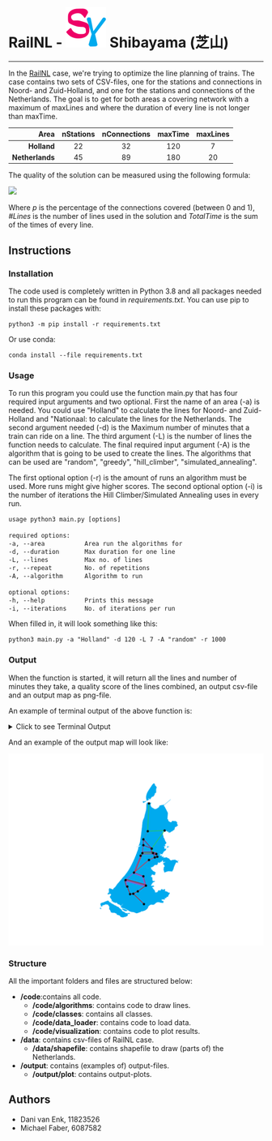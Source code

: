 # RailNL - ![Logo](doc/img/logo_without_name.svg) Shibayama (芝山)
-------------------------------------------
In the [RailNL](https://theorie.mprog.nl/cases/railnl) case, we're trying to optimize the line planning of trains. The case contains two sets of CSV-files, one for the stations and connections in Noord- and Zuid-Holland, and one for the stations and connections of the Netherlands. The goal is to get for both areas a covering network with a maximum of maxLines and where the duration of every line is not longer than maxTime.


|       Area      | nStations | nConnections | maxTime | maxLines |
|----------------:|:---------:|:------------:|:-------:|:--------:|
|   **Holland**   |     22    |      32      |   120   |    7     |
| **Netherlands** |     45    |      89      |   180   |    20    |

The quality of the solution can be measured using the following formula:

<img src="https://render.githubusercontent.com/render/math?math=Q=p\cdot10000-(%23Lines\cdot100%2BTotalTime)">

Where *p* is the percentage of the connections covered (between 0 and 1), *#Lines* is the number of lines used in the solution and *TotalTime* is the sum of the times of every line.


## Instructions

### Installation

The code used is completely written in Python 3.8 and all packages needed to run this program can be found in *requirements.txt*. You can use pip to install these packages with:

```
python3 -m pip install -r requirements.txt
```

Or use conda:

```
conda install --file requirements.txt
```

### Usage
To run this program you could use the function main.py that has four required input arguments and two optional. First the name of an area (-a) is needed. You could use "Holland" to calculate the lines for Noord- and Zuid-Holland and "Nationaal: to calculate the lines for the Netherlands. The second argument needed (-d) is the Maximum number of minutes that a train can ride on a line. The third argument (-L) is the number of lines the function needs to calculate. The final required input argument (-A) is the algorithm that is going to be used to create the lines. The algorithms that can be used are "random", "greedy", "hill_climber", "simulated_annealing".

The first optional option (-r) is the amount of runs an algorithm must be used. More runs might give higher scores. The second optional option (-i) is the number of iterations the Hill Climber/Simulated Annealing uses in every run.

```
usage python3 main.py [options]

required options:
-a, --area           Area run the algorithms for
-d, --duration       Max duration for one line
-L, --lines          Max no. of lines
-r, --repeat         No. of repetitions
-A, --algorithm      Algorithm to run

optional options:
-h, --help           Prints this message
-i, --iterations     No. of iterations per run
```

When filled in, it will look something like this:

```
python3 main.py -a "Holland" -d 120 -L 7 -A "random" -r 1000
```

### Output

When the function is started, it will return all the lines and number of minutes they take, a quality score of the lines combined, an output csv-file and an output map as png-file.

An example of terminal output of the above function is:

   <details><summary>Click to see Terminal Output</summary>
    <pre>
    Haarlem, Heemstede-Aerdenhout, Haarlem, Amsterdam Sloterdijk, Zaandam, Hoorn, Alkmaar, Den Helder
    Duration 115 min
    Den Haag Centraal, Gouda, Alphen a/d Rijn, Leiden Centraal, Heemstede-Aerdenhout, Haarlem, Beverwijk, Haarlem, Amsterdam Sloterdijk, Amsterdam Centraal
    Duration 119 min
    Alphen a/d Rijn, Leiden Centraal, Den Haag Centraal, Delft, Den Haag Centraal, Leiden Centraal, Alphen a/d Rijn, Gouda, Den Haag Centraal
    Duration 115 min
    Amsterdam Zuid, Amsterdam Sloterdijk, Haarlem, Amsterdam Sloterdijk, Amsterdam Centraal, Amsterdam Sloterdijk, Zaandam, Castricum, Beverwijk, Zaandam, Amsterdam Sloterdijk, Amsterdam Centraal
    Duration 118 min
    Rotterdam Centraal, Schiedam Centrum, Delft, Den Haag Centraal, Gouda, Rotterdam Alexander, Rotterdam Centraal, Schiedam Centrum, Delft, Schiedam Centrum, Rotterdam Centraal, Dordrecht, Rotterdam Centraal
    Duration 119 min
    Leiden Centraal, Heemstede-Aerdenhout, Leiden Centraal, Schiphol Airport, Amsterdam Zuid, Amsterdam Amstel, Amsterdam Zuid, Amsterdam Amstel, Amsterdam Centraal, Amsterdam Amstel, Amsterdam Centraal, Amsterdam Sloterdijk, Amsterdam Centraal, Amsterdam Sloterdijk
    Duration 119 min
    K-score 8337
    sections traversed 27/28
    7.4045667 s
    Searching for map of Holland.
    Map-Holland is created.
    </pre>
   </details>

And an example of the output map will look like:

![Output Map Example](doc/img/Example.png)

### Structure
All the important folders and files are structured below:

- **/code**:contains all code.
    - **/code/algorithms**: contains code to draw lines.
    - **/code/classes**: contains all classes.
    - **/code/data_loader**: contains code to load data.
    - **/code/visualization**: contains code to plot results.
- **/data**: contains csv-files of RailNL case.
    - **/data/shapefile**: contains shapefile to draw (parts of) the Netherlands.
- **/output**: contains (examples of) output-files.
    - **/output/plot**: contains output-plots.

## Authors
- Dani van Enk, 11823526
- Michael Faber, 6087582
